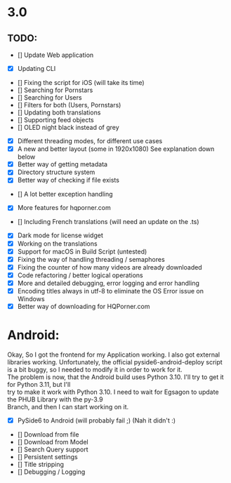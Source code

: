 # 3.0
 

## TODO:

- [] Update Web application
- [x] Updating CLI
- [] Fixing the script for iOS (will take its time)
- [] Searching for Pornstars
- [] Searching for Users
- [] Filters for both (Users, Pornstars)
- [] Updating both translations
- [] Supporting feed objects
- [] OLED night black instead of grey
- [x] Different threading modes, for different use cases
- [x] A new and better layout (some in 1920x1080) See explanation down below
- [x] Better way of getting metadata
- [x] Directory structure system
- [x] Better way of checking if file exists
- [] A lot better exception handling
- [x] More features for hqporner.com
- [] Including French translations (will need an update on the .ts)
- [x] Dark mode for license widget
- [x] Working on the translations
- [x] Support for macOS in Build Script (untested)
- [x] Fixing the way of handling threading / semaphores
- [x] Fixing the counter of how many videos are already downloaded
- [x] Code refactoring / better logical operations
- [x] More and detailed debugging, error logging and error handling
- [x] Encoding titles always in utf-8 to eliminate the OS Error issue on Windows
- [x] Better way of downloading for HQPorner.com

# Android:

Okay, So I got the frontend for my Application working. I also got external libraries working. Unfortunately,
the official pyside6-android-deploy script is a bit buggy, so I needed to modify it in order to work for it.
<br>The problem is now, that the Android build uses Python 3.10. I'll try to get it for Python 3.11, but I'll
<br>try to make it work with Python 3.10. I need to wait for Egsagon to update the PHUB Library with the py-3.9
<br>Branch, and then I can start working on it.



- [x] PySide6 to Android (will probably fail ;) (Nah it didn't :) 
- [] Download from file
- [] Download from Model
- [] Search Query support
- [] Persistent settings
- [] Title stripping
- [] Debugging / Logging



